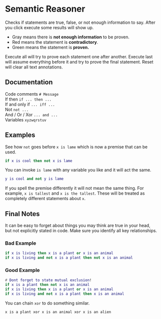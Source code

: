 # Semantic Reasoner
Checks if statements are true, false, or not enough information to say.
After you click execute some results will show up.
- Gray means there is <b>not enough information</b> to be proven.
- Red means the statement is <b>contradictory</b>.
- Green means the statement is <b> proven.</b>

Execute all will try to prove each statement one after another.
Execute last will assume everything before it and try to prove the final statement.
Reset will clear all text annotations.
## Documentation
Code comments `# Message`<br>
If then `if ... then ...`<br>
If and only if `... iff ... `<br>
Not `not ...`<br>
And / Or / Xor `... and ...`<br>
Variables `xyzwqrstuv`<br>
## Examples
See how `not` goes before `x is lame` which is now a premise that can be used.
```lua
if x is cool then not x is lame
```
You can invoke `is lame` with any variable you like and it will act the same.
```lua
y is cool and not y is lame
```
If you spell the premise differently it will not mean the same thing. For example, `x is tallest` and `x is the tallest`. These will be treated as completely different statements about `x`.
## Final Notes
It can be easy to forget about things you may think are true in your head, but not explicitly stated in code. Make sure you identify all key relationships.<br>
### Bad Example
```lua
if x is living then x is a plant or x is an animal
if x is living and not x is a plant then not x is an animal
```
### Good Example
```lua
# Dont forget to state mutual exclusion!
if x is a plant then not x is an animal
if x is living then x is a plant or x is an animal
if x is living and not x is a plant then x is an animal
```
You can chain `xor` to do something similar.
```
x is a plant xor x is an animal xor x is an alien
```